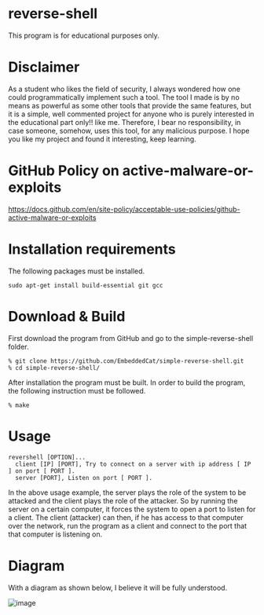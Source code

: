 # reverse-shell
This program is for educational purposes only.

# Disclaimer

As a student who likes the field of security, I always wondered how one could programmatically implement such a tool. The tool I made is by no means as powerful as some other tools that provide the same features, but it is a simple, well commented project for anyone who is purely interested in the educational part only!! like me. Therefore, I bear no responsibility, in case someone, somehow, uses this tool, for any malicious purpose. I hope you like my project and found it interesting, keep learning.

# GitHub Policy on active-malware-or-exploits

https://docs.github.com/en/site-policy/acceptable-use-policies/github-active-malware-or-exploits

# Installation requirements
The following packages must be installed.<br>
```
sudo apt-get install build-essential git gcc
```

# Download & Build

First download the program from GitHub and go to the simple-reverse-shell folder.

```
% git clone https://github.com/EmbeddedCat/simple-reverse-shell.git
% cd simple-reverse-shell/
```

After installation the program must be built. In order to build the program, the following instruction must be
followed.<br>

```
% make
```

# Usage

```
revershell [OPTION]...
  client [IP] [PORT], Try to connect on a server with ip address [ IP ] on port [ PORT ].
  server [PORT], Listen on port [ PORT ].
```
In the above usage example, the server plays the role of the system to be attacked and the client plays the role of the attacker. So by running the server on a certain computer, it forces the system to open a port to listen for a client. The client (attacker) can then, if he has access to that computer over the network, run the program as a client and connect to the port that that computer is listening on. <br>

# Diagram 

With a diagram as shown below, I believe it will be fully understood.

![image](https://user-images.githubusercontent.com/38585824/201480795-199ce0aa-72f3-4ed5-bf8e-29b70b2c0119.png)



